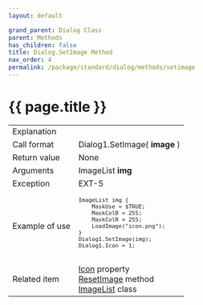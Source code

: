 ```yaml
---
layout: default

grand_parent: Dialog Class
parent: Methods
has_children: false
title: Dialog.SetImage Method
nav_order: 4
permalink: /package/standard/dialog/methods/setimage
---
```

# {{ page.title }}

<table>
  <tr>
    <td>Explanation</td>
    <td colspan="2"></td>
  </tr>
  <tr>
    <td>Call format</td>
    <td colspan="2">Dialog1.SetImage( <b>image</b> )</td>
  </tr>
  <tr>
    <td>Return value</td>
    <td colspan="2">None</td>
  </tr>  
  <tr>
    <td>Arguments</td>
    <td>ImageList <b>img</b></td>
    <td></td>
  </tr>
  <tr>
    <td>Exception</td>
    <td>EXT-5</td>
    <td></td>
  </tr>
  <tr>
    <td>Example of use</td>
    <td colspan="2"><code><pre>
ImageList img {
    MaskUse = $TRUE;
    MaskColB = 255;
    MaskColR = 255;
    LoadImage("icon.png");
}
Dialog1.SetImage(img);
Dialog1.Icon = 1;
    </pre></code></td>
  </tr>
  <tr>
    <td>Related item</td>
    <td colspan="2"><a href="/package/standard/dialog/properties/icon">Icon</a> property<br><a href="/package/standard/dialog/methods/resetimage">ResetImage</a> method<br><a href="/package/extension4/imagelist">ImageList</a> class</td>
  </tr>
</table>